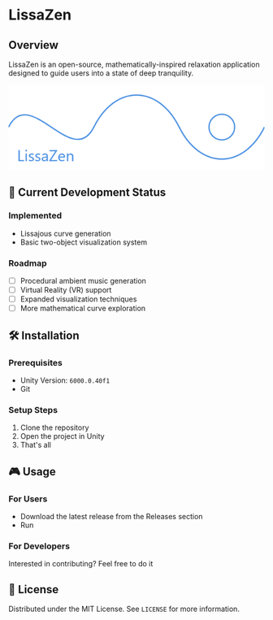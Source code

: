# LissaZen

## Overview

LissaZen is an open-source, mathematically-inspired relaxation application designed to guide users into a state of deep tranquility.

![LissaZen Visualization](LissaZenBanner.png)

## 🚧 Current Development Status

### Implemented
- Lissajous curve generation
- Basic two-object visualization system

### Roadmap
- [ ] Procedural ambient music generation
- [ ] Virtual Reality (VR) support
- [ ] Expanded visualization techniques
- [ ] More mathematical curve exploration

## 🛠 Installation

### Prerequisites
- Unity Version: `6000.0.40f1`
- Git

### Setup Steps
1. Clone the repository
2. Open the project in Unity
3. That's all

## 🎮 Usage

### For Users
- Download the latest release from the Releases section
- Run

### For Developers
Interested in contributing? Feel free to do it

## 📄 License

Distributed under the MIT License. See `LICENSE` for more information.